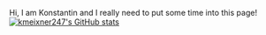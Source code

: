 Hi, I am Konstantin and I really need to put some time into this page!
[![kmeixner247's GitHub stats](https://github-readme-stats.vercel.app/api?username=kmeixner247)](https://github.com/kmeixner247/github-readme-stats)
